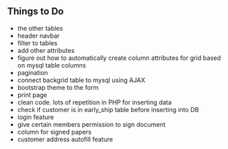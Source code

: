## Things to Do

- the other tables
- header navbar
- filter to tables
- add other attributes
- figure out how to automatically create column attributes for grid based on mysql table columns
- pagination
- connect backgrid table to mysql using AJAX
- bootstrap theme to the form
- print page
- clean code. lots of repetition in PHP for inserting data
- check if customer is in early_ship table before inserting into DB
- login feature
- give certain members permission to sign document
- column for signed papers
- customer address autofill feature